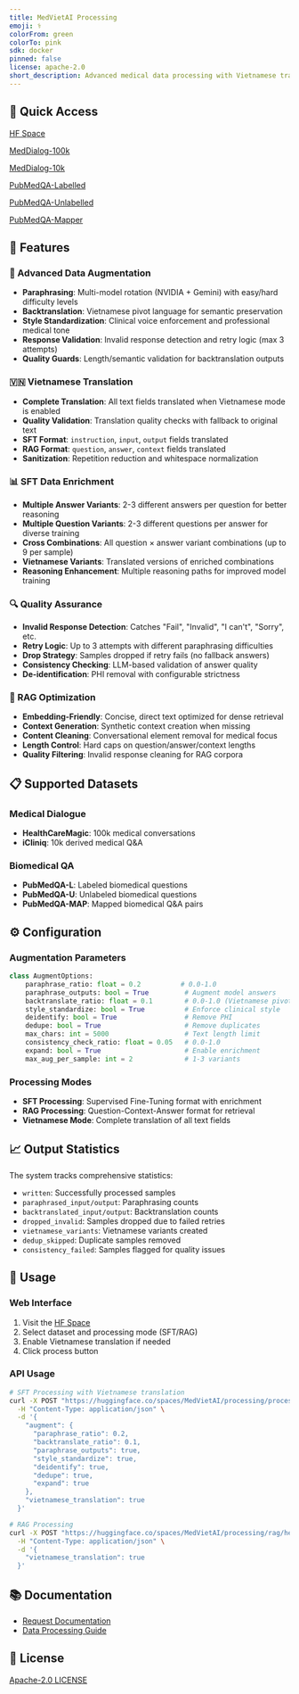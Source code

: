```yaml
---
title: MedVietAI Processing
emoji: ⚕️
colorFrom: green
colorTo: pink
sdk: docker
pinned: false
license: apache-2.0
short_description: Advanced medical data processing with Vietnamese translation, data augmentation, and quality validation
---
```


## 🚀 Quick Access

[HF Space](https://huggingface.co/spaces/MedVietAI/processing)

[MedDialog-100k](https://huggingface.co/datasets/MedAI-COS30018/MedDialog-EN-100k)

[MedDialog-10k](https://huggingface.co/datasets/MedAI-COS30018/MedDialog-EN-10k)

[PubMedQA-Labelled](https://huggingface.co/datasets/MedAI-COS30018/PubMedQA-L)

[PubMedQA-Unlabelled](https://huggingface.co/datasets/MedAI-COS30018/PubMedQA-U)

[PubMedQA-Mapper](https://huggingface.co/datasets/MedAI-COS30018/PubMedQA-MAP)

## 🎯 Features

### 🔄 Advanced Data Augmentation
- **Paraphrasing**: Multi-model rotation (NVIDIA + Gemini) with easy/hard difficulty levels
- **Backtranslation**: Vietnamese pivot language for semantic preservation
- **Style Standardization**: Clinical voice enforcement and professional medical tone
- **Response Validation**: Invalid response detection and retry logic (max 3 attempts)
- **Quality Guards**: Length/semantic validation for backtranslation outputs

### 🇻🇳 Vietnamese Translation
- **Complete Translation**: All text fields translated when Vietnamese mode is enabled
- **Quality Validation**: Translation quality checks with fallback to original text
- **SFT Format**: `instruction`, `input`, `output` fields translated
- **RAG Format**: `question`, `answer`, `context` fields translated
- **Sanitization**: Repetition reduction and whitespace normalization

### 📊 SFT Data Enrichment
- **Multiple Answer Variants**: 2-3 different answers per question for better reasoning
- **Multiple Question Variants**: 2-3 different questions per answer for diverse training
- **Cross Combinations**: All question × answer variant combinations (up to 9 per sample)
- **Vietnamese Variants**: Translated versions of enriched combinations
- **Reasoning Enhancement**: Multiple reasoning paths for improved model training

### 🔍 Quality Assurance
- **Invalid Response Detection**: Catches "Fail", "Invalid", "I can't", "Sorry", etc.
- **Retry Logic**: Up to 3 attempts with different paraphrasing difficulties
- **Drop Strategy**: Samples dropped if retry fails (no fallback answers)
- **Consistency Checking**: LLM-based validation of answer quality
- **De-identification**: PHI removal with configurable strictness

### 🎯 RAG Optimization
- **Embedding-Friendly**: Concise, direct text optimized for dense retrieval
- **Context Generation**: Synthetic context creation when missing
- **Content Cleaning**: Conversational element removal for medical focus
- **Length Control**: Hard caps on question/answer/context lengths
- **Quality Filtering**: Invalid response cleaning for RAG corpora

## 📋 Supported Datasets

### Medical Dialogue
- **HealthCareMagic**: 100k medical conversations
- **iCliniq**: 10k derived medical Q&A

### Biomedical QA
- **PubMedQA-L**: Labeled biomedical questions
- **PubMedQA-U**: Unlabeled biomedical questions  
- **PubMedQA-MAP**: Mapped biomedical Q&A pairs

## ⚙️ Configuration

### Augmentation Parameters
```python
class AugmentOptions:
    paraphrase_ratio: float = 0.2          # 0.0-1.0
    paraphrase_outputs: bool = True         # Augment model answers
    backtranslate_ratio: float = 0.1        # 0.0-1.0 (Vietnamese pivot)
    style_standardize: bool = True          # Enforce clinical style
    deidentify: bool = True                 # Remove PHI
    dedupe: bool = True                     # Remove duplicates
    max_chars: int = 5000                   # Text length limit
    consistency_check_ratio: float = 0.05   # 0.0-1.0
    expand: bool = True                     # Enable enrichment
    max_aug_per_sample: int = 2             # 1-3 variants
```

### Processing Modes
- **SFT Processing**: Supervised Fine-Tuning format with enrichment
- **RAG Processing**: Question-Context-Answer format for retrieval
- **Vietnamese Mode**: Complete translation of all text fields

## 📈 Output Statistics

The system tracks comprehensive statistics:
- `written`: Successfully processed samples
- `paraphrased_input/output`: Paraphrasing counts
- `backtranslated_input/output`: Backtranslation counts
- `dropped_invalid`: Samples dropped due to failed retries
- `vietnamese_variants`: Vietnamese variants created
- `dedup_skipped`: Duplicate samples removed
- `consistency_failed`: Samples flagged for quality issues

## 🔧 Usage

### Web Interface
1. Visit the [HF Space](https://huggingface.co/spaces/MedVietAI/processing)
2. Select dataset and processing mode (SFT/RAG)
3. Enable Vietnamese translation if needed
4. Click process button

### API Usage
```bash
# SFT Processing with Vietnamese translation
curl -X POST "https://huggingface.co/spaces/MedVietAI/processing/process/healthcaremagic" \
  -H "Content-Type: application/json" \
  -d '{
    "augment": {
      "paraphrase_ratio": 0.2,
      "backtranslate_ratio": 0.1,
      "paraphrase_outputs": true,
      "style_standardize": true,
      "deidentify": true,
      "dedupe": true,
      "expand": true
    },
    "vietnamese_translation": true
  }'

# RAG Processing
curl -X POST "https://huggingface.co/spaces/MedVietAI/processing/rag/healthcaremagic" \
  -H "Content-Type: application/json" \
  -d '{
    "vietnamese_translation": true
  }'
```

## 📚 Documentation

- [Request Documentation](https://huggingface.co/spaces/MedVietAI/processing/blob/main/REQUEST.md)
- [Data Processing Guide](https://huggingface.co/spaces/MedVietAI/processing/blob/main/DATA_PROCESSING.md)

## 📄 License

[Apache-2.0 LICENSE](https://huggingface.co/spaces/MedVietAI/processing/blob/main/LICENSE.txt)


